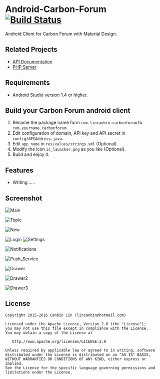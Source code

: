 # Android-Carbon-Forum    [![Build Status](https://travis-ci.org/lincanbin/Android-Carbon-Forum.svg)](https://travis-ci.org/lincanbin/Android-Carbon-Forum)

Android Client for Carbon Forum with Material Design.



## Related Projects

* [API Documentation](https://github.com/lincanbin/Carbon-Forum-API-Documentation)
* [PHP Server](https://github.com/lincanbin/Carbon-Forum)

## Requirements

* Android Studio version 1.4 or higher.

## Build your Carbon Forum android client

1. Rename the package name form ```com.lincanbin.carbonforum``` to ```com.yourname.carbonforum```.
2. Edit configuration of domain, API key and API secret in ```config/APIAddress.java```.
3. Edit ```app_name``` in ```res/values/strings.xml``` (Optional).
4. Modify the icon ```ic_launcher.png``` as you like (Optional).
5. Build and enjoy it.

## Features

* Writing……

## Screenshot

![Main](https://raw.githubusercontent.com/lincanbin/Android-Carbon-Forum/master/screenshot/Screenshot_2015-10-16-00-36-59.png)

![Topic](https://raw.githubusercontent.com/lincanbin/Android-Carbon-Forum/master/screenshot/Screenshot_2015-10-16-00-41-33.png)

![New](https://raw.githubusercontent.com/lincanbin/Android-Carbon-Forum/master/screenshot/Screenshot_2015-11-10-20-38-12.png)

![Login](https://raw.githubusercontent.com/lincanbin/Android-Carbon-Forum/master/screenshot/Screenshot_2015-10-16-00-39-40.png) ![Settings](https://raw.githubusercontent.com/lincanbin/Android-Carbon-Forum/master/screenshot/Screenshot_2015-10-16-00-39-51.png)

![Notifications](https://raw.githubusercontent.com/lincanbin/Android-Carbon-Forum/master/screenshot/Screenshot_2015-11-12-00-35-02.png)

![Push_Service](https://raw.githubusercontent.com/lincanbin/Android-Carbon-Forum/master/screenshot/Screenshot_2015-10-16-00-42-58.png)

![Drawer](https://raw.githubusercontent.com/lincanbin/Android-Carbon-Forum/master/screenshot/Screenshot_2015-10-16-00-37-11.png)

![Drawer2](https://raw.githubusercontent.com/lincanbin/Android-Carbon-Forum/master/screenshot/Screenshot_2015-10-16-00-37-28.png)

![Drawer3](https://raw.githubusercontent.com/lincanbin/Android-Carbon-Forum/master/screenshot/Screenshot_2015-10-16-00-43-26.png)



## License

``` 
Copyright 2015-2016 Canbin Lin (lincanbin@hotmail.com)

Licensed under the Apache License, Version 2.0 (the "License");
you may not use this file except in compliance with the License.
You may obtain a copy of the License at

   http://www.apache.org/licenses/LICENSE-2.0

Unless required by applicable law or agreed to in writing, software
distributed under the License is distributed on an "AS IS" BASIS,
WITHOUT WARRANTIES OR CONDITIONS OF ANY KIND, either express or implied.
See the License for the specific language governing permissions and
limitations under the License.
```